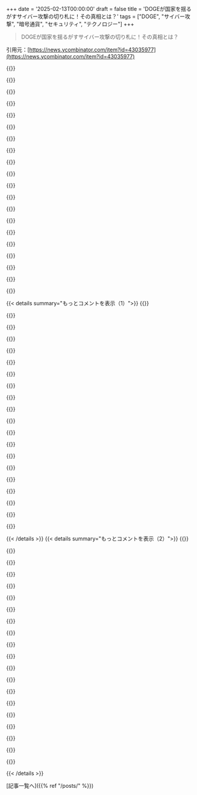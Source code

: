 +++
date = '2025-02-13T00:00:00'
draft = false
title = 'DOGEが国家を揺るがすサイバー攻撃の切り札に！その真相とは？'
tags = ["DOGE", "サイバー攻撃", "暗号通貨", "セキュリティ", "テクノロジー"]
+++

> DOGEが国家を揺るがすサイバー攻撃の切り札に！その真相とは？

引用元：[https://news.ycombinator.com/item?id=43035977](https://news.ycombinator.com/item?id=43035977)

{{<matomeQuote body="他国や敵対的な勢力がデータを集めたり、国を攻撃するチャンスを得ることについての懸念は共感できるな。この場合、選挙で選ばれた人がバカなことをするのと、無職の人が何のチェックもなくやるのは全然違うよ。<br>（おまけ：この話題の投稿がフラグされてるみたいだから、応援の意味でこの投稿に投票するね。Bruce Schneierの意見は尊重してるし）" userName="AnonC" createdAt="2025-02-13T14:52:53" color="#ff33a1">}}

{{<matomeQuote body="選挙で選ばれた官僚もバカなことをしてはいけないと思う！有名な私用メールサーバーの事件を思い出すよ。今の状況と比べると本当に驚きだね。" userName="lukev" createdAt="2025-02-13T14:58:44" color="#38d3d3">}}

{{<matomeQuote body="バカなことをしても、行動に対する結果がなければどうしようもないよね。" userName="SpaceNoodled" createdAt="2025-02-13T16:03:35" color="">}}

{{<matomeQuote body="訴訟がいろいろ起きてるみたいだね。これからは、行政が理想通りに政治的環境から守られて、きちんと状況を評価してくれるといいな。" userName="johnnyanmac" createdAt="2025-02-14T03:33:10" color="">}}

{{<matomeQuote body="「君主制」であってもチェックアンドバランスはあるはずだよ。第2条第2節では、大統領が任命する権限が与えられていて、上院の助言と同意を得なければならないんだ。ちゃんとプロセスはあるんだよ。" userName="johnnyanmac" createdAt="2025-02-14T03:32:07" color="">}}

{{<matomeQuote body="そうだね…任命された人たちは一般的にクリアランスを持っているか、受けなければならないんだ。その上、上院の承認を得るのが慣例になっている。これが善意によるチェックアンドバランスだよ。" userName="johnnyanmac" createdAt="2025-02-14T03:29:45" color="">}}

{{<matomeQuote body="もし気になるなら、重要な部分は：＞「チェックアンドバランスがない状態」つまり彼らがやっていることは完全に不安定で、極めてセンシティブなデータを暴露しているってことだよ。" userName="nswest23" createdAt="2025-02-14T22:41:06" color="">}}

{{<matomeQuote body="Schneierの推論に誤りがあるかもね：『彼らは敏感なデータを使ってAIをトレーニングしているらしい』って言ってるけど、推論するのとトレーニングするのは違うから。とはいえ、これがフラグされるべきではないと思う。言論の自由に反するから。反対意見はコメントで表現する方がいいと思う。" userName="luke-stanley" createdAt="2025-02-13T15:12:47" color="#ff5733">}}

{{<matomeQuote body="そうだね、記事は単に推論しているように聞こえるけど、実際には各部署の出力をトレーニングしようとしているんじゃないかな。結局、大きな決断はBigBallsたちが次に何をすべきかをLLMに聞いているだけな気がする。もし彼らが起訴されることがあれば、その弁護が出てくると思うよ。ROFL。" userName="zingababba" createdAt="2025-02-13T19:55:11" color="#785bff">}}

{{<matomeQuote body="この記事の前提はDOGEが「攻撃者」ってこと。データへのアクセスを防ぐのは政府の”キャリア官僚”がやるべきことだけど、これは明らかに一方的な見方だよ。他党の立場は、選ばれて政府の無駄を監査して減らすためにデータへのアクセスが必要だってこと。これをこうやってフレーム化するのは、反対派からフラグを立てられるリスクがある。" userName="AnthonyMouse" createdAt="2025-02-13T21:06:09" color="">}}

{{<matomeQuote body="トランプへの抵抗は一切党派的じゃないよ。国にダメージを与える違法行為に抵抗するのは、全く党派的じゃない。抵抗しないのが党派的だし、トランプが無駄に興味を持っているなんてありえない。" userName="rat87" createdAt="2025-02-13T21:11:52" color="">}}

{{<matomeQuote body="トランプに対する抵抗を党派的でないと捉えるのは無理がある。法律が多すぎて、今やほとんどすべてが違法なんだ。法律に対して信じるべき非党派的な主張って、トランプの腐敗ぶりを無視しないことだよ。" userName="AnthonyMouse" createdAt="2025-02-13T21:24:54" color="#45d325">}}

{{<matomeQuote body="党とも関係ないし、権威主義に対抗することが大事。トランプに反対する共和党員が長くいることもあるし、それを無視するのはおかしい。法律を党派的に選んで扱うことは、本当に党派的だ。" userName="rat87" createdAt="2025-02-13T21:58:28" color="">}}

{{<matomeQuote body="政府の破壊は選挙を停止したり、軍を使って裁判官を消すことだよ。共和党プラットフォームには、行政機関を破壊することが含まれてるから、変わることがある。" userName="AnthonyMouse" createdAt="2025-02-14T18:21:55" color="">}}

{{<matomeQuote body="その条項は、税金を集める権限を与えて並列してそれをどう使うか制限してるんだ。議会が税金を特定の目的で使わせる権利を持つのは間違いないけど、使わないことも可能性がある。" userName="AnthonyMouse" createdAt="2025-02-14T16:14:31" color="">}}

{{<matomeQuote body="部署の効果的な評価方法があればいいんだけど、現状はあまりに端的すぎる事例が多い。" userName="kristianbrigman" createdAt="2025-02-18T02:17:17" color="">}}

{{<matomeQuote body="Schenierはフラグを立てられるべきじゃない。このサイバーセキュリティリスクの冷静で的確な評価を待ってたから、かなりいいコメントだ。" userName="intended" createdAt="2025-02-13T19:48:20" color="#785bff">}}

{{<matomeQuote body="チェスタートンのフェンスの原則を理解しておくべきだよ。既存の状態の理由を理解するまでは改革すべきじゃないって理論だ。" userName="qwertox" createdAt="2025-02-13T16:13:44" color="">}}

{{<matomeQuote body="この原則は、私たちが日々の仕事、特にリファクタリングに使うべきだよね。" userName="soco" createdAt="2025-02-13T17:23:45" color="">}}

{{<matomeQuote body="合理的な上級プログラマーなら、レガシーコードの危険性を理解してるはずだよ。昔の小さな修正が、巨大なシステムに影響を与えることがあるからね。" userName="johnnyanmac" createdAt="2025-02-14T05:22:51" color="#45d325">}}

{{< details summary="もっとコメントを表示（1）">}}
{{<matomeQuote body="この狂気から国が生き残ったとしても、ソフトウェアはゼロから作り直さなきゃならん。そうじゃないと、どのアクターがシステムについて知識を持ってるかわからんからな。" userName="yks" createdAt="2025-02-13T14:39:12" color="#38d3d3">}}

{{<matomeQuote body="＞ソフトウェアはゼロから作り直さなきゃならん”ハードウェアが信頼できるか？一度侵害されてたら、ファームウェアまで危ないと思った方がいいぞ。" userName="e2le" createdAt="2025-02-14T02:37:59" color="">}}

{{<matomeQuote body="オープンソースの暗号学の教訓をみんな忘れたのか？システムが公開されてるからって、脆弱だとは限らんし、「隠蔽によるセキュリティ」なんて全くの無意味だ。" userName="laverya" createdAt="2025-02-14T01:34:28" color="#ff5733">}}

{{<matomeQuote body="DOGEは鍵とデータを握ってる。この状態が続くなら、どんなに落ち着いても脆弱性は残るだろう。" userName="johnnyanmac" createdAt="2025-02-14T03:41:11" color="">}}

{{<matomeQuote body="企業は非公式の第4の権力だ。株式市場が崩れたら、すぐに消える。寄付金やロビイストが止まれば、政治家たちはパニックになる。アメリカドルや市場への信頼が欠ければ、話は変わる。" userName="CompoundEyes" createdAt="2025-02-13T15:01:42" color="#38d3d3">}}

{{<matomeQuote body="国家と企業の分離を憲法に明記する必要がある。もう手遅れかもしれんが。" userName="EnergyAmy" createdAt="2025-02-13T15:08:18" color="#785bff">}}

{{<matomeQuote body="これは正論だ。トランプが勝ったのは現経済のおかげ。特に2020年のバイデンとのマージンが大きかった。トランプはなんか手法を逆にやってるように見えるが、まだ時間はある。" userName="bookaway" createdAt="2025-02-14T09:01:58" color="#ff5c5c">}}

{{<matomeQuote body="まず、俺はそうは思わん。トランプは経済的ダメージを他人のせいにするはずだ。その結果、他の人が排除されても、すでにダメージは残ってる。" userName="IAmGraydon" createdAt="2025-02-13T20:23:28" color="">}}

{{<matomeQuote body="連邦政府？彼はすぐに自分の性格に合うように人を入れ替えた。人々はそれを忘れるだろうが、今は「政府の効率」を支持してる。" userName="johnnyanmac" createdAt="2025-02-14T05:18:46" color="">}}

{{<matomeQuote body="これはおかしいって証明してる。2018年とか2020年を見ろ。現職を相手にするのは結構「簡単」だけど、現職には責任がある。" userName="bdangubic" createdAt="2025-02-14T00:04:46" color="#38d3d3">}}

{{<matomeQuote body="BarackかBillと対決するのは面白いし、みんなが望んでいることだよね。" userName="bdangubic" createdAt="2025-02-14T21:54:24" color="">}}

{{<matomeQuote body="彼自身はそう思わないかもしれないけど、周りの人はたくさん思ってるみたい。" userName="bdangubic" createdAt="2025-02-14T01:37:46" color="">}}

{{<matomeQuote body="アメリカの多くの人が考える悲しい現実だね。'自分が得たから他は知ったこっちゃない'って感じ。そういう人がいつも権力を持つ。" userName="johnnyanmac" createdAt="2025-02-14T05:24:02" color="#ff5733">}}

{{<matomeQuote body="その行動は、罰が与えられるまで続くよ。<br>EDIT:<br>その罰は立法的または法的なものであるべきだね。" userName="lenerdenator" createdAt="2025-02-13T14:21:12" color="">}}

{{<matomeQuote body="何で罰があるの？投票するアメリカ人の大多数はそうなって欲しかったんだから。多くの人が卵の値段だけに注目してたわけじゃないよ。攻撃者はシステムを改変して、操作を妨害するチャンスを与えてる。ロシアや中国が西側を狙っているなんて想像もできないよ。" userName="bamboozled" createdAt="2025-02-13T14:40:14" color="#38d3d3">}}

{{<matomeQuote body="経済やインフレのことで心配していた人が多かったのに、政府を解体したいと思ったとは少し言い過ぎだよ。Dogeが何もしない役割だって信じていた人がいたことを覚えてる。" userName="cglace" createdAt="2025-02-13T14:42:49" color="">}}

{{<matomeQuote body="同意するけど、多くの人が最初のTrump政権の混乱をすぐに忘れたのが悲しいね。彼らはインフレを下げたくて票を投じたと思ってるけど、実は全体を支持したことに気付いてない。次の選挙ではもっと考えてくれるといいけど。" userName="rs186" createdAt="2025-02-13T15:01:11" color="#785bff">}}

{{<matomeQuote body="そんなこと言っても、共和党の有権者はバカだって言ってるようなもんだね。" userName="Swoerd" createdAt="2025-02-13T20:33:51" color="">}}

{{<matomeQuote body="さらにもっとバカなのは、民主党の指導者たちだと思う。彼らは過去の選挙で簡単に勝てたはずなのに。" userName="slt2021" createdAt="2025-02-13T23:55:54" color="">}}

{{<matomeQuote body="彼らも考えたよ。戦略が古くなってるか、ネオリベラルな方に偏りすぎている。サンダースを2回も阻害してるしね。政府にやってもらいたいのは、ランク付きの選挙をもっと採用することだと思う。" userName="johnnyanmac" createdAt="2025-02-14T04:48:13" color="">}}


{{< /details >}}
{{< details summary="もっとコメントを表示（2）">}}
{{<matomeQuote body="今はそれを国中で違法化しようとしているところだよ。確かミズーリでも。" userName="esseph" createdAt="2025-02-14T08:05:43" color="">}}

{{<matomeQuote body="ほんとがっかりだ。まだ戦わなきゃいけない案件が増えるなんて。'投票をもっと意味のあるものにしたい'って主張が、なんで党派的な立場になるのか理解できない。" userName="johnnyanmac" createdAt="2025-02-14T08:31:52" color="">}}

{{<matomeQuote body="インフレが下がるって思って投票した人たちもいるけど、その考えがそもそも疑問。その人たち、静かでいるか、最悪の状況になるまで待ってると思う。もっと多くの有権者が自分の代表について考えて欲しいよ。Trumpは具体的なプランを持っていなくて、EOを100件も出したのにインフレは未定のまま。" userName="johnnyanmac" createdAt="2025-02-14T04:45:10" color="">}}

{{<matomeQuote body="1) 若い男性の一部は、物事が壊れるのを楽しみたいと思ってる nihilism的な考え。2) 悪いことが起こるとは思いたくないから、それを知らせる情報を無視してしまう。人々はBidenが選挙後に辞めるとは知らなかったし、ObamacareとACAが同じことも知らなかった。" userName="intended" createdAt="2025-02-13T18:56:57" color="">}}

{{<matomeQuote body="＞これってレオパーズ・イーティング・フェイスの領域に入ってるよね。若者はお金がなくて失うものも少ない。現状維持から脱却したくて、DCの既存勢力以外の人を求めてる。Trumpはその需要に応えてる。" userName="slt2021" createdAt="2025-02-13T23:57:55" color="">}}

{{<matomeQuote body="RFK Jrの本『The Real Anthony Fauci』では、NIH傘下でのウイルス作成がCOVIDのパンデミックに繋がり、彼が陰謀論者とは呼ばれていたが、実際はラボ漏れだったとCIAが認めてるって話。これが解明されれば、多くの重要な出来事に繋がる。" userName="slt2021" createdAt="2025-02-14T06:34:15" color="#45d325">}}

{{<matomeQuote body="それが現実だね。マルクスの言葉『労働者階級は鎖以外に失うものはない』。民主党は他を非難する代わりに、有権者の不安に耳を傾ければ、勝てた選挙だったはずなのに。" userName="slt2021" createdAt="2025-02-14T06:37:23" color="">}}

{{<matomeQuote body="奇妙なのは、数字で見ると経済は素晴らしい状態だったってこと。人々は経済の予測を信じ込んでたのか？共和党は予想外の経済的困難を警告していたが、それでも長期的には価値があると言っていた。現状の物価に不満を持ってる人は多いが、実際のプランはあった。" userName="bamboozled" createdAt="2025-02-13T15:08:09" color="#785bff">}}

{{<matomeQuote body="ああ、日用品の値段が高いのは分かるけど、 incumbentsはそれに対処する実行可能な計画を持ってたから、経済の問題だけではないのじゃない？結局、昨年数年間の経済拡大の結果、労働者の生活は苦しくなってきた。この現状は Bidenのせい？もちろんだけど、それだけじゃない。" userName="lenerdenator" createdAt="2025-02-13T16:00:44" color="">}}

{{<matomeQuote body="＞卵の価格のみに焦点を当ててはいけない。この件についてはまだ naiveかもしれないけど、Trumpに投票した人の30-40％は自分の生活の向上を求めていたとは思う。Trumpはその期待を裏切ったが、いつまでそのことに気づかないのか見るのが楽しみ。" userName="johnnyanmac" createdAt="2025-02-14T03:50:41" color="">}}

{{<matomeQuote body="なんで結果に影響がないの？投票したアメリカ人の大多数はこれを望んでたんだから。あんたは全然間違ってるよ。投票したアメリカ人の大多数は、Muskが私たちの敏感で機密のシステムをいじくり回すとは思ってもいなかった。DOGEの発表は選挙の後だし、その理由はみんな知ってる。でも、今のMuskのやり方を見ると、中国やロシアが裏で関わってるんじゃないかと感じるよ。何が悲しいって、私たちを守る人が誰もいなくなってしまったこと。" userName="IAmGraydon" createdAt="2025-02-13T20:20:23" color="#ff5c5c">}}

{{<matomeQuote body="DOGEとして発表されてはいなかったけど、驚くことではなかったんだ。8月に『元大統領のDonald Trumpは、11月の選挙で勝った場合、Elon Muskに政府の罰金を提案する意向を示した』って。2024年の共和党プラットフォームには『無駄な連邦支出を抑制する』って書いてある。" userName="jodrellblank" createdAt="2025-02-13T21:52:25" color="">}}

{{<matomeQuote body="過去にはたくさんの政府の委員会があったけど、DOGEみたいに機能したものはない。特に今の大統領が任期中に設置したものは全然違う。これは多くの人にとって驚きだよ…Trumpの熱烈な支持者さえもね。彼らはTrumpに投票したと思ってたら、実はTrumpを助ける役割だった。" userName="__egb__" createdAt="2025-02-14T02:23:09" color="#ff5733">}}

{{<matomeQuote body="後知恵は怖いけど、私がもっと怖いのは支持率だ。まだ40%の人がこの行動に賛成してるって信じられない。そして共和党員の72%がそれを支持するなんて！こんなにも多くの人が賛成するなんて、普通の悪い大統領の40%に比べて全然おかしい。田中首相が辞任する直前の支持率が24%だったなんて参考にしてみて。" userName="johnnyanmac" createdAt="2025-02-14T05:14:32" color="#38d3d3">}}

{{<matomeQuote body="Muskが若い奴らを引き入れた理由がある。彼らは合法かどうかも知らないから、数年後には刑務所にいることになるんじゃないかな。" userName="dariusj18" createdAt="2025-02-13T15:04:13" color="">}}

{{<matomeQuote body="重要な人が実際に刑務所に行ったわけじゃないって言うけど、これらの若者たちは未来に重要にならないんじゃないかな。Muskが刑務所に入るとは思えないけど、彼が連邦施設に二度と足を踏み入れないことを望んでる。" userName="johnnyanmac" createdAt="2025-02-14T03:43:20" color="">}}

{{<matomeQuote body="政府の人たちが自分たちが政府だって気づいてないって話だね。破壊が進むにつれて、機能的な政府ができなくなるかも。" userName="oneplane" createdAt="2025-02-13T14:42:56" color="">}}

{{<matomeQuote body="彼らは政府というだけじゃなくて、人間とも思ってないんじゃない？自分たちを特別な種だと思ってる気がする。馬鹿な人に選ばれた結果、そういう存在になってる。" userName="dandanua" createdAt="2025-02-13T15:22:15" color="">}}

{{<matomeQuote body="そうだね。法律に違反してるから。罰を逃れるためにもっと悪い行動を誘発するかもしれないって意見もあるけど。" userName="rat87" createdAt="2025-02-13T21:13:41" color="">}}

{{<matomeQuote body="もっとひどいのは、JD Vanceが裁判所に逆らおうとしてると言ってること。正確には“裁判所にそれを執行させてみろ”と言ったらしい。完全に憲法危機を引き起こすつもりだね。" userName="perrygeo" createdAt="2025-02-13T22:12:10" color="#ff33a1">}}


{{< /details >}}


[記事一覧へ]({{% ref "/posts/" %}})
